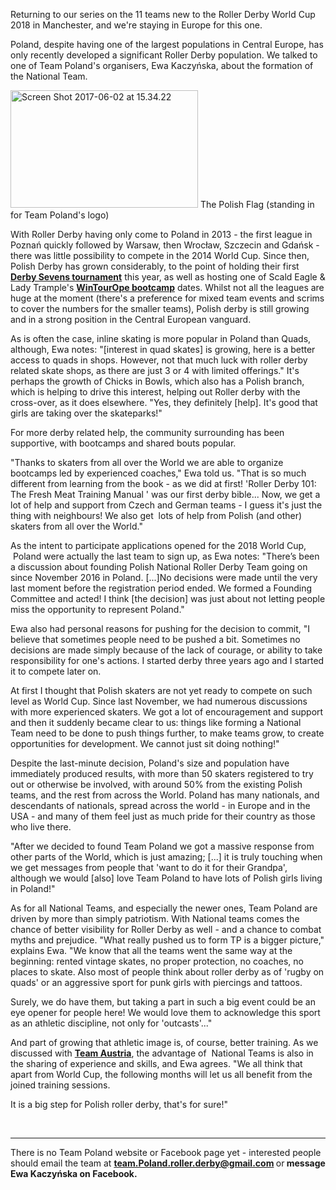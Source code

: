 <html><body><p>Returning to our series on the 11 teams new to the Roller Derby World Cup 2018 in Manchester, and we're staying in Europe for this one.

Poland, despite having one of the largest populations in Central Europe, has only recently developed a significant Roller Derby population. We talked to one of Team Poland's organisers, Ewa Kaczyńska, about the formation of the National Team.

<img class="aligncenter size-medium wp-image-19856" src="https://www.scottishrollerderbyblog.com/2017/06/screen-shot-2017-06-02-at-15-34-22.png?w=300" alt="Screen Shot 2017-06-02 at 15.34.22" width="300" height="188"> The Polish Flag (standing in for Team Poland's logo)

With Roller Derby having only come to Poland in 2013 - the first league in Poznań quickly followed by Warsaw, then Wrocław, Szczecin and Gdańsk - there was little possibility to compete in the 2014 World Cup. Since then, Polish Derby has grown considerably, to the point of holding their first <strong><a href="https://www.facebook.com/events/1232048456872900/">Derby Sevens tournament</a></strong> this year, as well as hosting one of Scald Eagle &amp; Lady Trample's <a href="https://www.facebook.com/events/1852698681626181/"><strong>WinTourOpe bootcamp</strong></a> dates. Whilst not all the leagues are huge at the moment (there's a preference for mixed team events and scrims to cover the numbers for the smaller teams), Polish derby is still growing and in a strong position in the Central European vanguard.

As is often the case, inline skating is more popular in Poland than Quads, although, Ewa notes: "[interest in quad skates] is growing, here is a better access to quads in shops. However, not that much luck with roller derby related skate shops, as there are just 3 or 4 with limited offerings." It's perhaps the growth of Chicks in Bowls, which also has a Polish branch, which is helping to drive this interest, helping out Roller derby with the cross-over, as it does elsewhere. "Yes, they definitely [help]. It's good that girls are taking over the skateparks!"

For more derby related help, the community surrounding has been supportive, with bootcamps and shared bouts popular.

"Thanks to skaters from all over the World we are able to organize bootcamps led by experienced coaches," Ewa told us. "That is so much different from learning from the book - as we did at first! 'Roller Derby 101: The Fresh Meat Training Manual ' was our first derby bible... Now, we get a lot of help and support from Czech and German teams - I guess it's just the thing with neighbours! <span style="font-weight:400;">We also get  lots of help from Polish (and other) skaters from all over the World.</span>"

As the intent to participate applications opened for the 2018 World Cup,  Poland were actually the last team to sign up, as Ewa notes: "There’s been a discussion about founding Polish National Roller Derby Team going on since November 2016 in Poland. [...]No decisions were made until the very last moment before the registration period ended. We formed a Founding Committee and acted!
I think [the decision] was just about not letting people miss the opportunity to represent Poland."

Ewa also had personal reasons for pushing for the decision to commit, "I believe that sometimes people need to be pushed a bit. Sometimes no decisions are made simply because of the lack of courage, or ability to take responsibility for one's actions. I started derby three years ago and I started it to compete later on.

<span style="font-weight:400;">At first I thought that Polish skaters are not yet ready to compete on such level as World Cup. Since last November, we had numerous discussions with more experienced skaters. We got a lot of encouragement and support and then it suddenly became clear to us: t</span>hings like forming a National Team need to be done to push things further, to make teams grow, to create opportunities for development. We cannot just sit doing nothing!"

Despite the last-minute decision, Poland's size and population have immediately produced results, with more than 50 skaters registered to try out or otherwise be involved, with around 50% from the existing Polish teams, and the rest from across the World. Poland has many nationals, and descendants of nationals, spread across the world - in Europe and in the USA - and many of them feel just as much pride for their country as those who live there.

"After we decided to found Team Poland we got a massive response from other parts of the World, which is just amazing; [...] it is truly touching when we get messages from people that 'want to do it for their Grandpa', although we would [also] love Team Poland to have lots of Polish girls living in Poland!"

As for all National Teams, and especially the newer ones, Team Poland are driven by more than simply patriotism. With National teams comes the chance of better visibility for Roller Derby as well - and a chance to combat myths and prejudice. "What really pushed us to form TP is a bigger picture," explains Ewa. "We know that all the teams went the same way at the beginning: rented vintage skates, no proper protection, no coaches, no places to skate. Also most of people think about roller derby as of 'rugby on quads' or an aggressive sport for punk girls with piercings and tattoos.

Surely, we do have them, but taking a part in such a big event could be an eye opener for people here! We would love them to acknowledge this sport as an athletic discipline, not only for 'outcasts'..."

And part of growing that athletic image is, of course, better training. As we discussed with <a href="https://www.scottishrollerderbyblog.com/2017/04/26/team-austria-new-to-the-world-cup/"><strong>Team Austria</strong></a>, the advantage of  National Teams is also in the sharing of experience and skills, and Ewa agrees. "We all think that apart from World Cup, the following months will let us all benefit from the joined training sessions.

It is a big step for Polish roller derby, that's for sure!"

 

</p><hr>

There is no Team Poland website or Facebook page yet - interested people should email the team at <strong><a href="mailto:team.Poland.roller.derby@gmail.com">team.Poland.roller.derby@gmail.com</a> </strong>or<strong> message Ewa Kaczyńska on Facebook.</strong></body></html>
